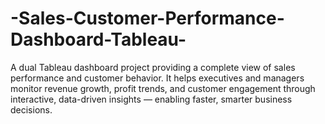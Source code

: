 # -Sales-Customer-Performance-Dashboard-Tableau-
A dual Tableau dashboard project providing a complete view of sales performance and customer behavior.   It helps executives and managers monitor revenue growth, profit trends, and customer engagement through interactive, data-driven insights — enabling faster, smarter business decisions.
